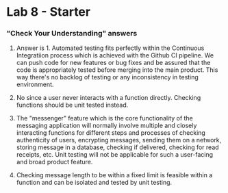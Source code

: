 # Lab 8 - Starter

### "Check Your Understanding" answers

1. Answer is 1. Automated testing fits perfectly within the Continuous Integratiion process which is
   achieved with the Github CI pipeline. We can push code for new features or bug fixes and be
   assured that the code is appropriately tested before merging into the main product. This way
   there's no backlog of testing or any inconsistency in testing environment. 

2. No since a user never interacts with a function directly. Checking functions should be unit
   tested instead.

3. The "messenger" feature which is the core functionality of the messaging application will
   normally involve multiple and closely interacting functions for different steps and processes of
   checking authenticity of users, encrypting messages, sending them on a network, storing message
   in a database, checking if delivered, checking for read receipts, etc. Unit testing will not be
   applicable for such a user-facing and broad product feature.

4. Checking message length to be within a fixed limit is feasible within a function and can be
   isolated and tested by unit testing.


